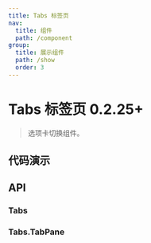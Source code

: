 ```yaml
---
title: Tabs 标签页
nav:
  title: 组件
  path: /component
group:
  title: 展示组件
  path: /show
  order: 3
---
```


# Tabs 标签页 <Badge>0.2.25+</Badge>

> 选项卡切换组件。

## 代码演示

<code src="./__fixtures__/basic.tsx"></code>

## API

### Tabs

<API hideTitle src="./tabs.tsx"></API>

### Tabs.TabPane

<API hideTitle src="./tab-pane.tsx"></API>
